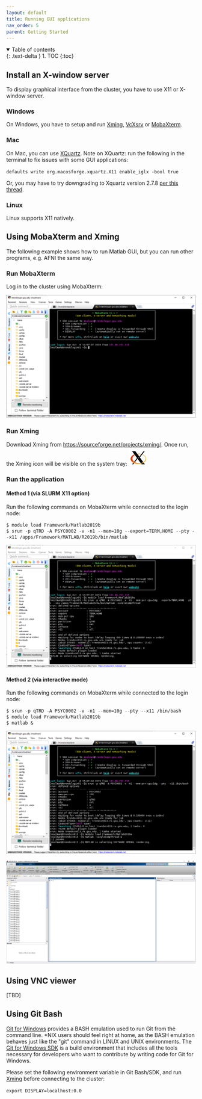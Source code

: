 ```yaml
---
layout: default
title: Running GUI applications
nav_order: 5
parent: Getting Started
---
```

<details open markdown="block">
  <summary>
    Table of contents
  </summary>
  {: .text-delta }
1. TOC
{:toc}
</details>

## Install an X-window server

To display graphical interface from the cluster, you have to use X11 or
X-window server.

### Windows

On Windows, you have to setup and run
[Xming](https://sourceforge.net/projects/xming/),
[VcXsrv](https://sourceforge.net/projects/vcxsrv/) or
[MobaXterm](https://mobaxterm.mobatek.net/).

### Mac

On Mac, you can use [XQuartz](https://www.xquartz.org/). Note on
XQuartz: run the following in the terminal to fix issues with some GUI
applications:

`defaults write org.macosforge.xquartz.X11 enable_iglx -bool true`

Or, you may have to try downgrading to Xquartz version 2.7.8 [per this
thread](https://bugs.freedesktop.org/show_bug.cgi?id=96433).

### Linux

Linux supports X11 natively.

## Using MobaXterm and Xming

The following example shows how to run Matlab GUI, but you can run other
programs, e.g. AFNI the same way.

### Run MobaXterm

Log in to the cluster using MobaXterm:

![Mobax3>](/assets/images/mobax3.png)

### Run Xming

Download Xming from <https://sourceforge.net/projects/xming/>. Once run,
the Xming icon will be visible on the system tray:
![Xming>](/assets/images/xming.png)

### Run the application

#### Method 1 (via SLURM X11 option)

Run the following commands on MobaXterm while connected to the login
node:

```
$ module load Framework/Matlab2019b
$ srun -p qTRD -A PSYC0002 -v -n1 --mem=10g --export=TERM,HOME --pty --x11 /apps/Framework/MATLAB/R2019b/bin/matlab
```

![matlab](/assets/images/mobax_matlab.png)

#### Method 2 (via interactive mode)

Run the following commands on MobaXterm while connected to the login
node:

```
$ srun -p qTRD -A PSYC0002 -v -n1 --mem=10g --pty --x11 /bin/bash 
$ module load Framework/Matlab2019b
$ matlab &
```

![matlab2](/assets/images/mobax_matlab2.png)

![Matlab_xming](/assets/images/matlab_xming.png)

## Using VNC viewer

[TBD]

## Using Git Bash

[Git for Windows](https://git-scm.com/downloads) provides a BASH
emulation used to run Git from the command line. \*NIX users should feel
right at home, as the BASH emulation behaves just like the "git" command
in LINUX and UNIX environments. The [Git for Windows SDK](https://github.com/git-for-windows/build-extra/releases) is a build
environment that includes all the tools necessary for developers who
want to contribute by writing code for Git for Windows.

Please set the following environment variable in Git Bash/SDK, and run
[Xming](https://sourceforge.net/projects/xming/) before connecting to the
cluster:

`export DISPLAY=localhost:0.0`